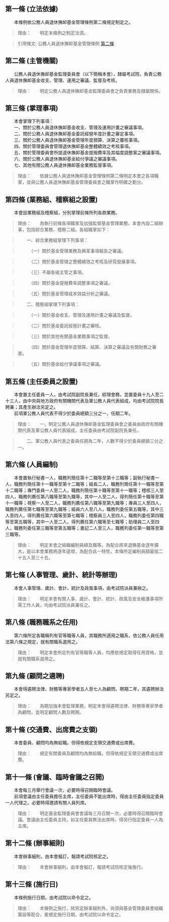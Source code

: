 第一條 (立法依據)
-----------------
　　本條例依公務人員退休撫卹基金管理條例第二條規定制定之。  
> 理由：　　明定本條例之制定法源。

> 引用條文: 公務人員退休撫卹基金管理條例 [第二條](../../人事其他/組織編制/公務人員退休撫卹基金管理條例.md#第二條-管理委員會、監理委員會之設置及職權)



第二條 (主管機關)
-----------------
　　公務人員退休撫卹基金監理委員會（以下簡稱本會），隸屬考試院，負責公務人員退休撫卹基金收支、管理、運用之審議、監督及考核。  
> 理由：　　明定公務人員退休撫卹基金監理委員會之負責業務及隸屬關係。



第三條 (掌理事項)
-----------------
　　本會掌理下列事項：  
　　一、關於公務人員退休撫卹基金收支、管理及運用計畫之審議事項。  
　　二、關於公務人員退休撫卹基金委託經營年度計畫之審定事項。  
　　三、關於公務人員退休撫卹基金管理年度預算、決算之覆核事項。  
　　四、關於管理委員會管理退休撫卹基金整體績效之考核事項。  
　　五、關於管理委員會所提退休撫卹基金提撥費率及其幅度調整案之審議事項。  
　　六、關於公務人員退休撫卹基金給付爭議之審議事項。  
　　七、其他有關公務人員退休撫卹基金業務監督事項。  
> 理由：　　依據公務人員退休撫卹基金管理條例第二條明定本會之各項職掌，並與公務人員退休撫卹基金管理委員會之職掌作明確之劃分。



第四條 (業務組、稽察組之設置)
-----------------------------
　　本會設業務組及稽察組，分別掌理前條所列各款業務。  
> 理由：　　為執行前條各項職掌及加強監督基金管理業務，本會內設二組辦事，包括綜合業務、稽察二組。各組職掌如下：

> 　　一、綜合業務組掌理下列事項：

> 　　　（一）關於基金管理業務及興革事項報告之審議。

> 　　　（二）關於基金管理之整體績效之考核及研究發展事項。

> 　　　（三）不屬各組主管之事項。

> 　　　（四）關於基金提撥費率調整事項之審議。

> 　　　（五）關於基金管理成本效益分析之審議。

> 　　二、稽察組掌理下列事項：

> 　　　（一）關於基金收支、管理及運用計畫之審議及監督。

> 　　　（二）關於基金委託經營計畫之審核。

> 　　　（三）關於其他有關基金業務事項之監督。

> 　　　（四）關於基金管理年度預算、結算、決算之審議及有關財務之審查。

> 　　　（五）關於基金給付爭議事項之審議。



第五條 (主任委員之設置)
-----------------------
　　本會置主任委員一人，由考試院副院長兼任，綜理會務，並置委員十九人至二十三人，由中央與地方政府有關機關代表及軍公教人員代表組成，均由考試院院長聘兼；其產生辦法另定之。  
　　前項軍公教人員代表不得少於委員總額三分之一，任期二年。  
> 理由：　　一、明定公務人員退休撫卹基金監理委員會之委員由政府有關機關代表及軍公教人員代表組成，主任委員由考試院副院長兼任。

> 　　二、軍公教人員代表之委員任期為二年，人數不得少於委員總額三分之一。



第六條 (人員編制)
-----------------
　　本會置執行秘書一人，職務列簡任第十二職等至第十三職等；副執行秘書一人，職務列簡任第十一職等至第十二職等；組長二人，職務列簡任第十一職等至第十二職等；專門委員一人至二人，職務列簡任第十職等至第十一職等；稽核三人至四人，職務列薦任第八職等至第九職等，其中一人至二人，得列簡任第十職等至第十一職等；視察一人至二人，職務列薦任第八職等至第九職等；專員三人至四人，職務列薦任第七職等至第九職等；組員六人至八人，職務列委任第五職等，其中三人至四人，得列薦任第六職等至第七職等；稽察員三人至四人，職務列委任第四職等至第五職等，其中一人至二人，得列薦任第六職等至七職等；助理員二人至四人，職務列委任第三職等至第五職等；書記二人至三人，職務列委任第一職等至第三職等。  
> 理由：　　明定本會之組織編制員額及職等。為配合將來退撫基金逐年擴大，是以本會業務將逐年遞增，為配合此一特性，本條所定編制員額最低二十五人至三十五。



第七條 (人事管理、歲計、統計等辦理)
-----------------------------------
　　本會人事管理、歲計、會計、統計及政風事項，由考試院派員兼辦之。  
> 理由：　　明定本會有關人事、歲計、會計、統計、政風及安全維護事項所需工作人員，均由考試院派員兼任之。



第八條 (職務職系之任用)
-----------------------
　　第六條所定各職稱列有官等職等人員，其職務所適用之職系，依公務人員任用法第八條之規定，就有關職系選用之。  
> 理由：　　明定本會所定列有官等職等人員，均應依規定取得任用資格，並就有關職系選用之。



第九條 (顧問之遴聘)
-------------------
　　本會得遴聘法律、財務等專家學者五人至七人為顧問，聘期二年，其遴聘辦法另定之。  
> 理由：　　為期加強本會監理業務，明定本會得遴聘法律、財務等專家學者為顧問，並明定顧問人數及聘期。



第十條 (交通費、出席費之支領)
-----------------------------
　　本會委員、顧問均為無給職。但得依規定支領交通費或出席費。  
> 理由：　　規定有關委員及顧問均為無給職，但得依規定支領交通費或出席費。



第十一條 (會議、臨時會議之召開)
-------------------------------
　　本會每三月舉行會議一次，必要時得召開臨時會議。  
　　前項會議由主任委員擔任主席，主任委員不能出席時，得由主任委員指定委員一人代理之。必要時得邀請有關人員列席。  
> 理由：　　明定基金監理委員會會議每三月召開一次，必要時得召開臨時會議。會議由主任委員主持，如主任委員無法出席時，得另行指定委員一人為主席。



第十二條 (辦事細則)
-------------------
　　本會辦事細則，由本會擬訂，報請考試院核定之。  
> 理由：　　本會辦事細則，由本會擬訂，報請考試院核定後施行。



第十三條 (施行日)
-----------------
　　本條例施行日期，由考試院以命令定之。  
> 理由：　　本條例之施行，除另定辦事細則外，尚須與基金管理委員會組織籌設等配合，爰規定施行日期，由考試院以命令定之。